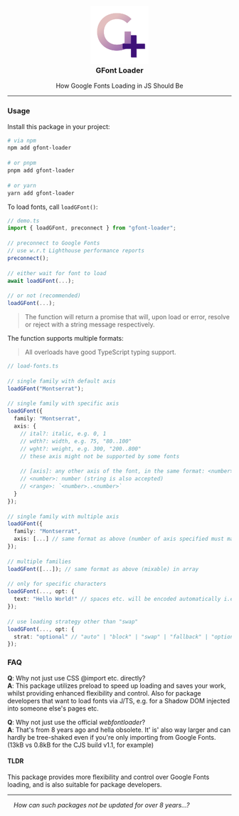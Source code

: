 <h3 align="center">
  <img src="https://raw.githubusercontent.com/CarbonicSoda/gfont-loader/master/media/icon.png" width="130" alt="GFont Loader Icon" /><br />
  GFont Loader
</h3>
<p align="center">How Google Fonts Loading in JS Should Be</p>

---

### Usage

Install this package in your project:

```bash
# via npm
npm add gfont-loader

# or pnpm
pnpm add gfont-loader

# or yarn
yarn add gfont-loader
```

To load fonts, call `loadGFont()`:

```ts
// demo.ts
import { loadGFont, preconnect } from "gfont-loader";

// preconnect to Google Fonts
// use w.r.t Lighthouse performance reports
preconnect();

// either wait for font to load
await loadGFont(...);

// or not (recommended)
loadGFont(...);
```

> The function will return a promise that will, upon load or error, resolve or
> reject with a string message respectively.

The function supports multiple formats:

> All overloads have good TypeScript typing support.

```ts
// load-fonts.ts

// single family with default axis
loadGFont("Montserrat");

// single family with specific axis
loadGFont({
  family: "Montserrat",
  axis: {
    // ital?: italic, e.g. 0, 1
    // wdth?: width, e.g. 75, "80..100"
    // wght?: weight, e.g. 300, "200..800"
    // these axis might not be supported by some fonts

    // [axis]: any other axis of the font, in the same format: <number>|<range>
    // <number>: number (string is also accepted)
    // <range>: `<number>..<number>`
  }
});

// single family with multiple axis
loadGFont({
  family: "Montserrat",
  axis: [...] // same format as above (number of axis specified must match)
});

// multiple families
loadGFont([...]); // same format as above (mixable) in array

// only for specific characters
loadGFont(..., opt: {
  text: "Hello World!" // spaces etc. will be encoded automatically i.e. %20
});

// use loading strategy other than "swap"
loadGFont(..., opt: {
  strat: "optional" // "auto" | "block" | "swap" | "fallback" | "optional"
});
```

### FAQ

**Q**: Why not just use CSS @import etc. directly?  
**A**: This package utilizes preload to speed up loading and saves your work,
whilst providing enhanced flexibility and control. Also for package developers
that want to load fonts via J/TS, e.g. for a Shadow DOM injected into someone
else's pages etc.

**Q**: Why not just use the official _webfontloader_?  
**A**: That's from 8 years ago and hella obsolete. It' is' also way larger and
can hardly be tree-shaked even if you're only importing from Google Fonts.  
(13kB vs 0.8kB for the CJS build v1.1, for example)

#### TLDR

This package provides more flexibility and control over Google Fonts loading,
and is also suitable for package developers.

---

_&emsp;How can such packages not be updated for over 8 years...?_

